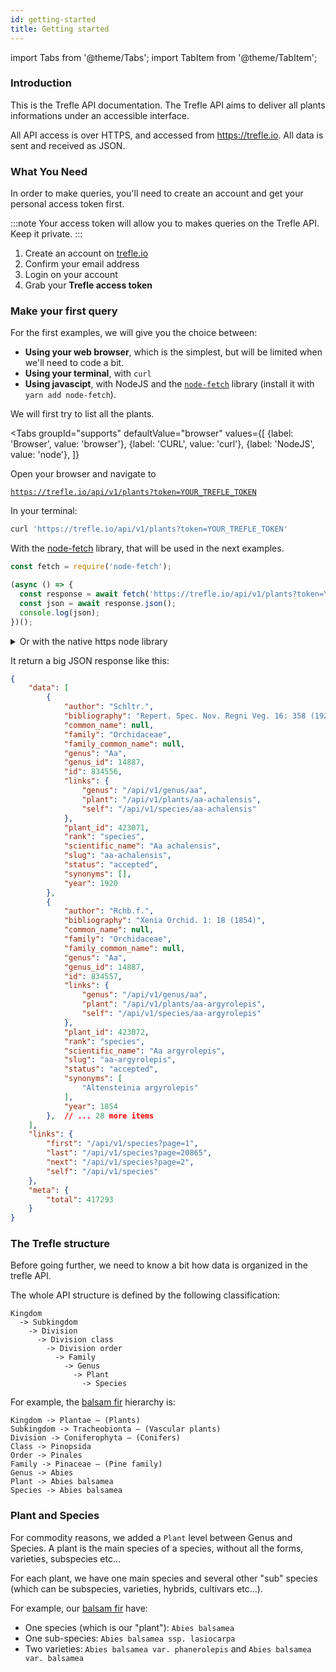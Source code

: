 ```yaml
---
id: getting-started
title: Getting started
---
```

import Tabs from '@theme/Tabs';
import TabItem from '@theme/TabItem';


### Introduction

This is the Trefle API documentation. The Trefle API aims to deliver all plants informations under an accessible interface.

All API access is over HTTPS, and accessed from https://trefle.io. All data is sent and received as JSON.

### What You Need

In order to make queries, you'll need to create an account and get your personal access token first.

:::note
Your access token will allow you to makes queries on the Trefle API. Keep it private.
:::

1. Create an account on [trefle.io](https://trefle.io/users/sign_up)
2. Confirm your email address
3. Login on your account
4. Grab your **Trefle access token**

### Make your first query

For the first examples, we will give you the choice between:
- **Using your web browser**, which is the simplest, but will be limited when we'll need to code a bit.
- **Using your terminal**, with `curl`
- **Using javascipt**, with NodeJS and the [`node-fetch`](https://github.com/node-fetch/node-fetch) library (install it with `yarn add node-fetch`).

We will first try to list all the plants.

<Tabs
  groupId="supports"
  defaultValue="browser"
  values={[
    {label: 'Browser', value: 'browser'},
    {label: 'CURL', value: 'curl'},
    {label: 'NodeJS', value: 'node'},
  ]}
>
<TabItem value="browser">

Open your browser and navigate to

[`https://trefle.io/api/v1/plants?token=YOUR_TREFLE_TOKEN`](https://trefle.io/api/v1/plants?token=YOUR_TREFLE_TOKEN)

</TabItem>
<TabItem value="curl">

In your terminal:

```bash
curl 'https://trefle.io/api/v1/plants?token=YOUR_TREFLE_TOKEN'
```

</TabItem>
<TabItem value="node">

With the [node-fetch](https://github.com/node-fetch/node-fetch) library, that will be used in the next examples.

```js
const fetch = require('node-fetch');

(async () => {
  const response = await fetch('https://trefle.io/api/v1/plants?token=YOUR_TREFLE_TOKEN');
  const json = await response.json();
  console.log(json);
})();
```

<details>
<summary>Or with the native https node library</summary>

```js
const https = require('https');

https.get('https://trefle.io/api/v1/plants?token=YOUR_TREFLE_TOKEN', (resp)
  => {
  let data = '';

  // A chunk of data has been recieved.
  resp.on('data', (chunk) => {
    data += chunk;
  });

  // The whole response has been received. Print out the result.
  resp.on('end', () => {
    console.log(JSON.parse(data));
  });

}).on("error", (err) => {
  console.log("Error: " + err.message);
});
```

</details>

</TabItem>
</Tabs>


It return a big JSON response like this:

```json
{
    "data": [
        {
            "author": "Schltr.",
            "bibliography": "Repert. Spec. Nov. Regni Veg. 16: 358 (1920)",
            "common_name": null,
            "family": "Orchidaceae",
            "family_common_name": null,
            "genus": "Aa",
            "genus_id": 14887,
            "id": 834556,
            "links": {
                "genus": "/api/v1/genus/aa",
                "plant": "/api/v1/plants/aa-achalensis",
                "self": "/api/v1/species/aa-achalensis"
            },
            "plant_id": 423071,
            "rank": "species",
            "scientific_name": "Aa achalensis",
            "slug": "aa-achalensis",
            "status": "accepted",
            "synonyms": [],
            "year": 1920
        },
        {
            "author": "Rchb.f.",
            "bibliography": "Xenia Orchid. 1: 18 (1854)",
            "common_name": null,
            "family": "Orchidaceae",
            "family_common_name": null,
            "genus": "Aa",
            "genus_id": 14887,
            "id": 834557,
            "links": {
                "genus": "/api/v1/genus/aa",
                "plant": "/api/v1/plants/aa-argyrolepis",
                "self": "/api/v1/species/aa-argyrolepis"
            },
            "plant_id": 423072,
            "rank": "species",
            "scientific_name": "Aa argyrolepis",
            "slug": "aa-argyrolepis",
            "status": "accepted",
            "synonyms": [
                "Altensteinia argyrolepis"
            ],
            "year": 1854
        },  // ... 28 more items
    ],
    "links": {
        "first": "/api/v1/species?page=1",
        "last": "/api/v1/species?page=20865",
        "next": "/api/v1/species?page=2",
        "self": "/api/v1/species"
    },
    "meta": {
        "total": 417293
    }
}
```

### The Trefle structure

Before going further, we need to know a bit how data is organized in the trefle API.

The whole API structure is defined by the following classification:

```text
Kingdom
  -> Subkingdom
    -> Division
      -> Division class
        -> Division order
          -> Family
            -> Genus
              -> Plant
                -> Species
```

For example, the [balsam fir](https://en.wikipedia.org/wiki/Abies_balsamea) hierarchy is:

```text
Kingdom -> Plantae – (Plants)
Subkingdom -> Tracheobionta – (Vascular plants)
Division -> Coniferophyta – (Conifers)
Class -> Pinopsida
Order -> Pinales
Family -> Pinaceae – (Pine family)
Genus -> Abies
Plant -> Abies balsamea
Species -> Abies balsamea
```

### Plant and Species

For commodity reasons, we added a `Plant` level between Genus and Species. A plant is the main species of a species, without all the forms, varieties, subspecies etc...

For each plant, we have one main species and several other "sub" species (which can be subspecies, varieties, hybrids, cultivars etc...).

For example, our [balsam fir](https://en.wikipedia.org/wiki/Abies_balsamea) have:

- One species (which is our "plant"): `Abies balsamea`
- One sub-species: `Abies balsamea ssp. lasiocarpa`
- Two varieties: `Abies balsamea var. phanerolepis` and `Abies balsamea var. balsamea`

